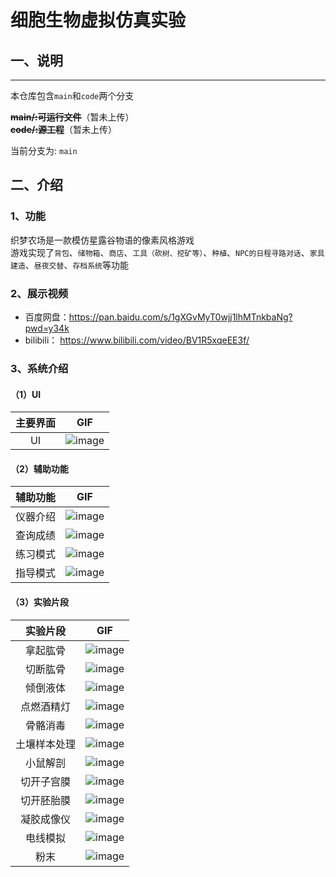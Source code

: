 # 细胞生物虚拟仿真实验
## 一、说明
___

本仓库包含`main`和`code`两个分支

**~~main/:可运行文件~~**（暂未上传）<br>
**~~code/:源工程~~**（暂未上传）

当前分支为: `main`
 ## 二、介绍
### 1、功能
织梦农场是一款模仿星露谷物语的像素风格游戏
<br>游戏实现了`背包`、`储物箱`、`商店`、`工具（砍树、挖矿等）`、`种植`、`NPC的日程寻路对话`、`家具建造`、`昼夜交替`、`存档系统`等功能
### 2、展示视频
* 百度网盘：https://pan.baidu.com/s/1gXGvMyT0wjj1lhMTnkbaNg?pwd=y34k <br>
* bilibili： https://www.bilibili.com/video/BV1R5xqeEE3f/
### 3、系统介绍
#### （1）UI
| 主要界面  | GIF |
| :-------: | :---: | 
|   UI  | ![image](https://github.com/ColdPlayll/Gif/blob/main/Cell/ui.gif?raw=true) |
#### （2）辅助功能
| 辅助功能   | GIF |
| :-------: | :---: | 
|   仪器介绍  | ![image](https://github.com/ColdPlayll/Gif/blob/main/Cell/yiqizhanshi.gif?raw=true) |
|   查询成绩  | ![image](https://github.com/ColdPlayll/Gif/blob/main/Cell/chengji.gif?raw=true) |
|   练习模式  | ![image](https://github.com/ColdPlayll/Gif/blob/main/Cell/lianxi.gif?raw=true) |
|   指导模式  | ![image](https://github.com/ColdPlayll/Gif/blob/main/Cell/zhidao.gif?raw=true) |
#### （3）实验片段
| 实验片段   | GIF |
| :-------: | :---: | 
|   拿起肱骨  | ![image](https://github.com/ColdPlayll/Gif/blob/main/Cell/nagonggu.gif?raw=true) |
|   切断肱骨  | ![image](https://github.com/ColdPlayll/Gif/blob/main/Cell/qiegutou.gif?raw=true) |
|   倾倒液体  | ![image](https://github.com/ColdPlayll/Gif/blob/main/Cell/daoyeti.gif?raw=true) |
|   点燃酒精灯  | ![image](https://github.com/ColdPlayll/Gif/blob/main/Cell/dianjiujing.gif?raw=true) |
|   骨骼消毒  | ![image](https://github.com/ColdPlayll/Gif/blob/main/Cell/xiaodu.gif?raw=true) |
|   土壤样本处理  | ![image](https://github.com/ColdPlayll/Gif/blob/main/Cell/turang.gif?raw=true) |
|   小鼠解剖  | ![image](https://github.com/ColdPlayll/Gif/blob/main/Cell/xiaoshu.gif?raw=true) |
|   切开子宫膜  | ![image](https://github.com/ColdPlayll/Gif/blob/main/Cell/jianzigong.gif?raw=true) |
|   切开胚胎膜  | ![image](https://github.com/ColdPlayll/Gif/blob/main/Cell/jianpeitai.gif?raw=true) |
|   凝胶成像仪 | ![image](https://github.com/ColdPlayll/Gif/blob/main/Cell/shiyanyiqi.gif?raw=true) |
|   电线模拟  | ![image](https://github.com/ColdPlayll/Gif/blob/main/Cell/dianxian.gif?raw=true) |
|   粉末  | ![image](https://github.com/ColdPlayll/Gif/blob/main/Cell/fenmo.gif?raw=true) |





